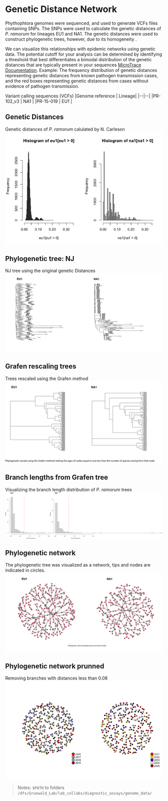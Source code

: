 # Genetic Distance Network

Phythophtora genomes were sequenced, and used to generate VCFs files containing SNPs.
The SNPs were used to calculate the genetic distances of _P. ramorum_ for lineages EU1 and NA1. The genetic distances were used to construct phylogenetic trees, however, due to its homogeneity  .

We can visualize this relationships with epidemic networks using genetic data. The potential cutoff for your analysis can be determined by identifying a threshold that best differentiates a bimodal distribution of the genetic distances that are typically present in your sequences [MicroTrace Documentation](https://raw.githubusercontent.com/CDCgov/MicrobeTrace/master/docs/MicrobeTrace_Manual.pdf).  Example: The frequency distribution of genetic distances representing genetic distances from known pathogen transmission cases, and the red boxes representing genetic distances from cases without evidence of pathogen transmission.

Variant calling sequences (VCFs)
|Genome reference | Lineage|
|--|--|
|PR-102_v3 | NA1 |
|PR-15-019 | EU1 |

## Genetic Distances
Genetic distances of _P. ramorum_ calulated by N. Carleson
![Genetic Distances](https://github.com/ricardoi/genedis_networks/blob/main/Figures/Genetic_distances_subset10_.png)

## Phylogenetic tree: NJ
NJ tree using the original genetic Distances
![NJ tree](https://github.com/ricardoi/genedis_networks/blob/main/Figures/EU1-NA1_trees_NJ.png)

## Grafen rescaling trees
Trees rescaled using the Grafen method
![Grafen tree](https://github.com/ricardoi/genedis_networks/blob/main/Figures/EU1-NA1_Grafen_trees.png)

## Branch lengths from Grafen tree
Visualizing the branch length distribution of _P. ramorum_ trees
![Branch length](https://github.com/ricardoi/genedis_networks/blob/main/Figures/EU1-NA1_branchlenghts_Grafen_tree.png)

## Phylogenetic network
The phylogenetic tree was visualized as a network, tips and nodes are indicated in circles.
![Phylonet](https://github.com/ricardoi/genedis_networks/blob/main/Figures/EU1-NA1_phylogenetic_network_full.png)

## Phylogenetic network prunned
Removing branches with distances less than 0.08
![prunned network](https://github.com/ricardoi/genedis_networks/blob/main/Figures/PhylogeneticNetwork_prunned_0.08.png)

> Notes:
`$PATH` to folders `/dfs/Grunwald_Lab/lab_collabs/diagnostic_assays/genome_data/`

